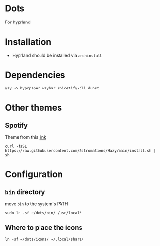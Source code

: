 # Dots
For hyprland 

# Installation

- Hyprland should be installed via `archinstall`

# Dependencies

```
yay -S hyprpaper waybar spicetify-cli dunst
```

# Other themes

## Spotify
Theme from this [link](https://github.com/Astromations/Hazy) 
```
curl -fsSL https://raw.githubusercontent.com/Astromations/Hazy/main/install.sh | sh
```
# Configuration
## `bin` directory
move `bin` to the system's PATH
```
sudo ln -sf ~/dots/bin/ /usr/local/
```

## Where to place the icons
```
ln -sf ~/dots/icons/ ~/.local/share/
```
